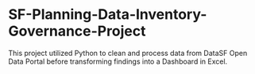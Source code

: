 # SF-Planning-Data-Inventory-Governance-Project
This project utilized Python to clean and process data from DataSF Open Data Portal before transforming findings into a Dashboard in Excel.
